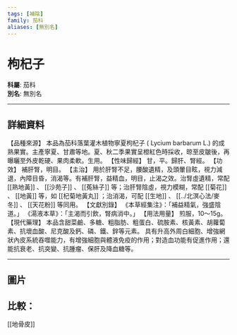 ```yaml
---
tags: [補陰]
family: 茄科
aliases: [無別名]
---
```


# 枸杞子

**科屬**: 茄科  
**別名**: 無別名  

---

## 詳細資料
【品種來源】
本品為茄科落葉灌木植物寧夏枸杞子 (
Lycium barbarum
L.) 的成熟果實。主產寧夏、甘肅等地。夏、秋二季果實呈橙紅色時採收，晾至皮皺後，再曝曬至外皮乾硬、果肉柔軟。生用。
【性味歸經】
甘，平。歸肝、腎經。
【功效】
補肝腎，明目。
【主治】
用於肝腎不足，腰酸遺精，及頭暈目眩，視力減退，內障目昏，消渴等。有補肝腎，益精血，明目，止渴之效。治腎虛遺精，常配 [[熟地黃]] 、 [[沙苑子]] 、 [[菟絲子]] 等；治肝腎陰虛，視力模糊，常配 [[菊花]] 、 [[地黃]] 等，如 [[杞菊地黃丸]] ；治消渴，可配 [[生地]] 、 [[../北溟心法/麥冬]] 、 [[天花粉]] 等同用。
【文獻別錄】
《本草經集注》：「補益精氣，強盛陰道。」
《湯液本草》：「主渴而引飲，腎病消中。」
【用法用量】
煎服，10～15g。
【現代藥理】
本品含甜菜鹼、多糖、粗脂肪、粗蛋白、硫胺素、核黃素、胡蘿蔔素、抗壞血酸、尼克酸及鈣、磷、鐵、鋅等元素。
具有升高外周白細胞、增強網狀內皮系統吞噬能力，有增強細胞與體液免疫的作用；對造血功能有促進作用；還能抗衰老、抗突變、抗腫瘤、保肝及降血糖等。

---

## 圖片
## 比較：
[[地骨皮]]
